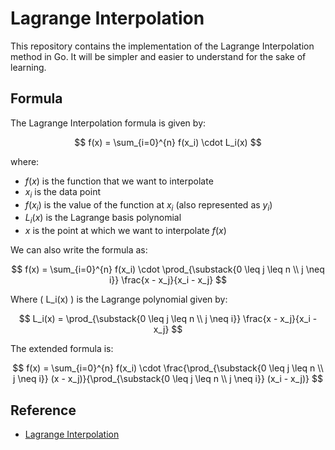 # Lagrange Interpolation

This repository contains the implementation of the Lagrange Interpolation method in Go. It will be simpler and easier to understand for the sake of learning.

## Formula

The Lagrange Interpolation formula is given by:

$$
f(x) = \sum_{i=0}^{n} f(x_i) \cdot L_i(x)
$$

where:

- $f(x)$ is the function that we want to interpolate
- $x_i$ is the data point
- $f(x_i)$ is the value of the function at $x_i$ (also represented as $y_i$)
- $L_i(x)$ is the Lagrange basis polynomial
- $x$ is the point at which we want to interpolate $f(x)$

We can also write the formula as:

$$
f(x) = \sum_{i=0}^{n} f(x_i) \cdot \prod_{\substack{0 \leq j \leq n \\ j \neq i}} \frac{x - x_j}{x_i - x_j}
$$

Where \( L_i(x) \) is the Lagrange polynomial given by:

$$
L_i(x) = \prod_{\substack{0 \leq j \leq n \\ j \neq i}} \frac{x - x_j}{x_i - x_j}
$$

The extended formula is:

$$
f(x) = \sum_{i=0}^{n} f(x_i) \cdot \frac{\prod_{\substack{0 \leq j \leq n \\ j \neq i}} (x - x_j)}{\prod_{\substack{0 \leq j \leq n \\ j \neq i}} (x_i - x_j)}
$$

## Reference

- [Lagrange Interpolation](https://en.wikipedia.org/wiki/Lagrange_interpolation)
